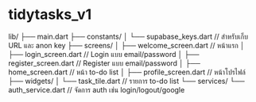 # tidytasks_v1

lib/
├── main.dart
├── constants/
│   └── supabase_keys.dart       // สำหรับเก็บ URL และ anon key
├── screens/
│   ├── welcome_screen.dart      // หน้าแรก
│   ├── login_screen.dart        // Login แบบ email/password
│   ├── register_screen.dart     // Register แบบ email/password
│   ├── home_screen.dart         // หน้า to-do list
│   ├── profile_screen.dart      // หน้าโปรไฟล์
├── widgets/
│   └── task_tile.dart           // รายการ to-do list
└── services/
    └── auth_service.dart        // จัดการ auth เช่น login/logout/google
